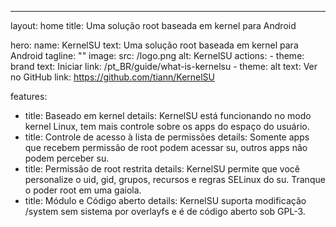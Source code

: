 ---
layout: home
title: Uma solução root baseada em kernel para Android

hero:
  name: KernelSU
  text: Uma solução root baseada em kernel para Android
  tagline: ""
  image:
    src: /logo.png
    alt: KernelSU
  actions:
    - theme: brand
      text: Iniciar
      link: /pt_BR/guide/what-is-kernelsu
    - theme: alt
      text: Ver no GitHub
      link: https://github.com/tiann/KernelSU

features:
  - title: Baseado em kernel
    details: KernelSU está funcionando no modo kernel Linux, tem mais controle sobre os apps do espaço do usuário.
  - title: Controle de acesso à lista de permissões
    details: Somente apps que recebem permissão de root podem acessar su, outros apps não podem perceber su.
  - title: Permissão de root restrita
    details: KernelSU permite que você personalize o uid, gid, grupos, recursos e regras SELinux do su. Tranque o poder root em uma gaiola.
  - title: Módulo e Código aberto
    details: KernelSU suporta modificação /system sem sistema por overlayfs e é de código aberto sob GPL-3.

